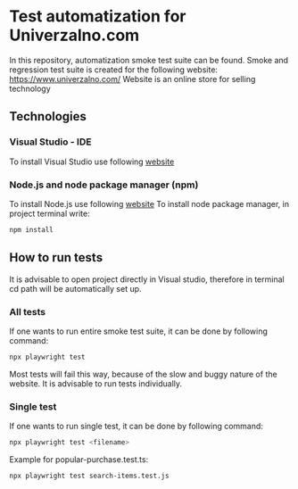 # Test automatization for Univerzalno.com
 

In this repository, automatization smoke test suite can be found. 
Smoke and regression test suite is created for the following website: https://www.univerzalno.com/
Website is an online store for selling technology

 

## Technologies

 

### Visual Studio - IDE 
To install Visual Studio use following [website](https://visualstudio.microsoft.com/)

 

### Node.js and node package manager (npm)
To install Node.js use following [website](https://nodejs.org/en/)
To install node package manager, in project terminal write:
```bash
npm install
```

 

## How to run tests 
It is advisable to open project directly in Visual studio, therefore in terminal cd path will be automatically set up. 
### All tests 
If one wants to run entire smoke test suite, it can be done by following command:
```bash
npx playwright test 
```
Most tests will fail this way, because of the slow and buggy nature of the website. It is advisable to run tests individually.
### Single test 
If one wants to run single test, it can be done by following command:
```bash
npx playwright test <filename> 
```
Example for popular-purchase.test.ts:
```bash
npx playwright test search-items.test.js
```
